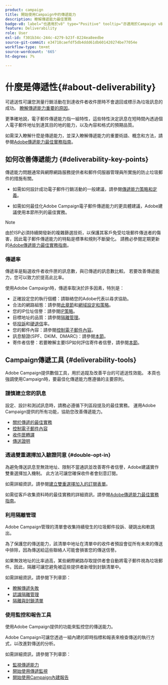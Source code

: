 ```yaml
---
product: campaign
title: 開始使用Campaign中的傳遞能力
description: 瞭解傳遞能力最佳實務
badge-v8: label="也適用於v8" type="Positive" tooltip="亦適用於Campaign v8"
feature: Deliverability
role: User
exl-id: f301b34c-244c-4279-b23f-8224ea8eedbe
source-git-commit: e34718caefdf5db4ddd61db601420274be77054e
workflow-type: tm+mt
source-wordcount: '665'
ht-degree: 7%

---
```


# 什麼是傳遞性{#about-deliverability}

可遞送性可讓您測量行銷活動在到達收件者收件匣時不會退回或標示為垃圾訊息的成功。 [瞭解傳遞能力重要的原因](https://experienceleague.adobe.com/docs/deliverability-learn/deliverability-best-practice-guide/deliverability-strategy-and-definition.html#why-deliverability-matters)。

更準確地說，電子郵件傳遞能力指一組特性，這些特性決定訊息在短時間內透過個人電子郵件地址到達其目的地的能力，以及內容和格式的預期品質。

如需深入瞭解什麼是傳遞能力，並深入瞭解傳遞能力的重要術語、概念和方法，請參閱[Adobe傳遞能力最佳實務指南](https://experienceleague.adobe.com/docs/deliverability-learn/deliverability-best-practice-guide/introduction.html?lang=zh-Hant)。

## 如何改善傳遞能力 {#deliverability-key-points}

傳遞能力問題通常與網際網路服務提供者和郵件伺服器管理員所實施的防止垃圾郵件的措施有關。

* 如需如何設計成功電子郵件行銷活動的一般建議，請參閱[傳遞能力策略和定義](https://experienceleague.adobe.com/docs/deliverability-learn/deliverability-best-practice-guide/deliverability-strategy-and-definition.html)。

* 如需如何最佳化Adobe Campaign電子郵件傳遞能力的更具體建議，Adobe建議使用本節所列的最佳實務。

>[!NOTE]
>
>由於ISP必須持續開發新的複雜篩選技術，以保護其客戶免受垃圾郵件傳送者的傷害，因此電子郵件傳遞能力的特點是標準和規則不斷變化。 請務必參閱定期更新的[Adobe傳遞能力最佳實務指南](https://experienceleague.adobe.com/docs/deliverability-learn/deliverability-best-practice-guide/introduction.html?lang=zh-Hant)。

### 傳遞率

傳遞率是點選收件者收件匣的訊息數，與已傳遞的訊息數比較。 若要改善傳遞能力，您可以致力於提高此比率。

使用Adobe Campaign時，傳遞率取決於許多因素，特別是：

* 正確設定您的執行個體：請聯絡您的Adobe代表以尋求協助。
* 合法的網路組態：請參閱[此章節](optimize-delivery.md#network-config)和[網域設定和策略](https://experienceleague.adobe.com/docs/deliverability-learn/deliverability-best-practice-guide/transition-process/infrastructure.html#domain-setup-and-strategy)。
* 您的IP位址信譽：請參閱[IP策略](https://experienceleague.adobe.com/docs/deliverability-learn/deliverability-best-practice-guide/transition-process/infrastructure.html#ip-strategy)。
* 目標地址的品質：請參閱[隔離管理](optimize-delivery.md#quarantine-management)。
* 低[投訴](https://experienceleague.adobe.com/docs/deliverability-learn/deliverability-best-practice-guide/metrics-for-deliverability/complaints.html)和[硬退信](https://experienceleague.adobe.com/docs/deliverability-learn/deliverability-best-practice-guide/metrics-for-deliverability/bounces.html#hard-bounces)率。
* 您的郵件內容：請參閱[控制電子郵件內容](control-message-content.md)。
* 訊息驗證(SPF、DKIM、DMARC)：請參閱[本節](https://experienceleague.adobe.com/docs/deliverability-learn/deliverability-best-practice-guide/transition-process/infrastructure.html#authentication)。
* 寄件者信譽：若要瞭解主要ISP如何評估寄件者信譽，請參閱[本節](https://experienceleague.adobe.com/docs/deliverability-learn/deliverability-best-practice-guide/internet-service-provider-specifics/overview.html)。

## Campaign傳遞工具 {#deliverability-tools}

<!--Adobe Campaign provides a number of tools designed to ensure optimal deliverability.-->
Adobe Campaign提供數個工具，用於追蹤及改善平台的可遞送性效能。 本頁也強調使用Campaign時，要最佳化傳遞能力應遵循的主要原則。

### 謹慎建立您的訊息

設定、設計和測試訊息時，請務必遵循下列區段提及的最佳實務。 運用Adobe Campaign提供的所有功能，協助您改善傳遞能力。

* [關於傳遞的最佳實務](delivery-best-practices.md)
* [控制電子郵件內容](control-message-content.md)
* [收件匣轉譯](inbox-rendering.md)
* [傳送證明](steps-validating-the-delivery.md#sending-a-proof)

### 透過雙重選擇加入驗證同意 {#double-opt-in}

為避免傳送訊息至無效地址、限制不當通訊並改善寄件者信譽，Adobe建議實作雙重選擇加入機制。 此方法可讓您確保收件者會刻意訂閱。

如需詳細資訊，請參閱[建立雙重選擇加入的訂閱表單](../../web/using/use-cases-web-forms.md#create-a-subscription--form-with-double-opt-in)。

如需從客戶收集資料時的最佳實務的詳細資訊，請參閱[Adobe傳遞能力最佳實務指南](https://experienceleague.adobe.com/docs/deliverability-learn/deliverability-best-practice-guide/first-impressions/address-collection-and-list-growth.html#data-quality-and-hygiene)。

### 利用隔離管理

Adobe Campaign管理的清單會收集持續發生的垃圾郵件投訴、硬跳出和軟跳出。

為了保護您的傳送能力，該清單中地址在清單中的收件者預設會從所有未來的傳送中排除，因為傳送給這些聯絡人可能會損害您的傳送信譽。

如果無效地址的比率過高，某些網際網路存取提供者會自動將電子郵件視為垃圾郵件。因此，隔離可讓您避免被這些提供者新增到封鎖清單中。

如需詳細資訊，請參閱下列章節：

* [瞭解傳遞失敗](understanding-delivery-failures.md)
* [認識隔離管理](understanding-quarantine-management.md)
* [隔離與封鎖清單](understanding-quarantine-management.md#quarantine-vs-denylist)

### 使用監控和報告工具

使用Adobe Campaign提供的功能來監控您的傳送能力。

Adobe Campaign可讓您透過一組內建的即時指標和報表來檢查傳送的執行方式，以改進對傳送的分析。

如需詳細資訊，請參閱下列章節：

* [監視傳遞能力](monitoring-deliverability.md)
* [開始使用傳遞監視](about-delivery-monitoring.md)
* [開始使用Campaign內建報告](../../reporting/using/about-campaign-built-in-reports.md)
